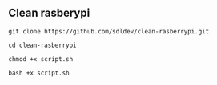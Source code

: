 ## Clean rasberypi

```git clone https://github.com/sdldev/clean-rasberrypi.git```

``cd clean-rasberrypi
``

``chmod +x script.sh
``

``bash +x script.sh
``
